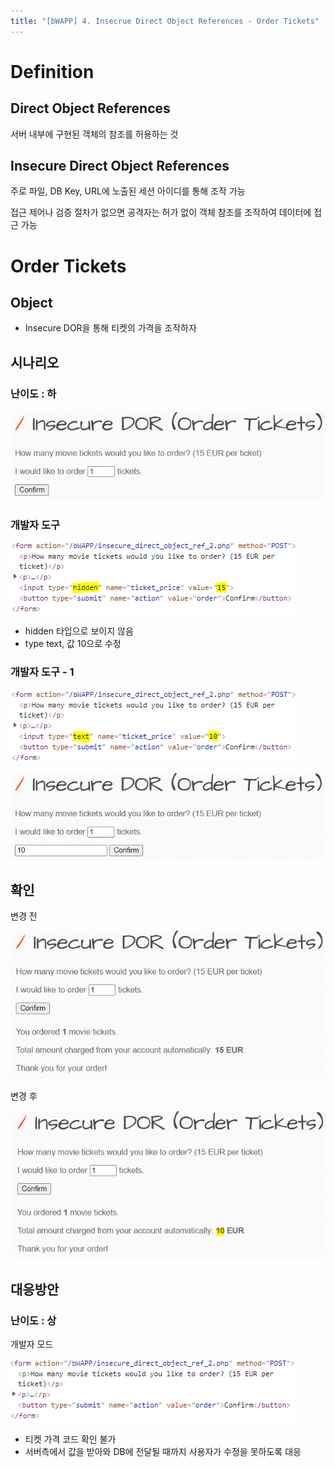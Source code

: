 ```yaml
---
title: "[bWAPP] 4. Insecrue Direct Object References - Order Tickets"
---
```


# Definition 

## Direct Object References

서버 내부에 구현된 객체의 참조를 허용하는 것



## Insecure Direct Object References

주로 파일, DB Key, URL에 노출된 세션 아이디를 통해 조작 가능

접근 제어나 검증 절차가 없으면 공격자는 허가 없이 객체 참조를 조작하여 데이터에 접근 가능

# Order Tickets

## Object

- Insecure DOR을 통해 티켓의 가격을 조작하자



## 시나리오

### 난이도 : 하

![image-20211028000718248](https://raw.githubusercontent.com/EONION-TH3DB/image_repo/main/img/image-20211028000718248.png)



### 개발자 도구

![image-20211028001241283](https://raw.githubusercontent.com/EONION-TH3DB/image_repo/main/img/image-20211028001241283.png)

- hidden 타입으로 보이지 않음
- type text, 값 10으로 수정

### 개발자 도구 - 1

![image-20211028001450524](https://raw.githubusercontent.com/EONION-TH3DB/image_repo/main/img/image-20211028001450524.png)

![image-20211028001513601](https://raw.githubusercontent.com/EONION-TH3DB/image_repo/main/img/image-20211028001513601.png)



## 확인

변경 전

![image-20211028001631609](https://raw.githubusercontent.com/EONION-TH3DB/image_repo/main/img/image-20211028001631609.png)

변경 후

![image-20211028001612409](https://raw.githubusercontent.com/EONION-TH3DB/image_repo/main/img/image-20211028001612409.png)



## 대응방안

### 난이도 : 상

개발자 모드

![image-20211028002742673](https://raw.githubusercontent.com/EONION-TH3DB/image_repo/main/img/image-20211028002742673.png)

- 티켓 가격 코드 확인 불가
- 서버측에서 값을 받아와 DB에 전달될 때까지 사용자가 수정을 못하도록 대응

